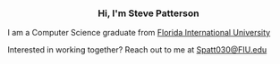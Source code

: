 <h3 align="center"> Hi, I'm Steve Patterson </h3>

<p>
  I am a Computer Science graduate from <a href="https://www.fiu.edu/">Florida International University</a>


  Interested in working together? Reach out to me at <a href="mailto: Spatt030@FIU.edu"> Spatt030@FIU.edu</a>
</p>
  
